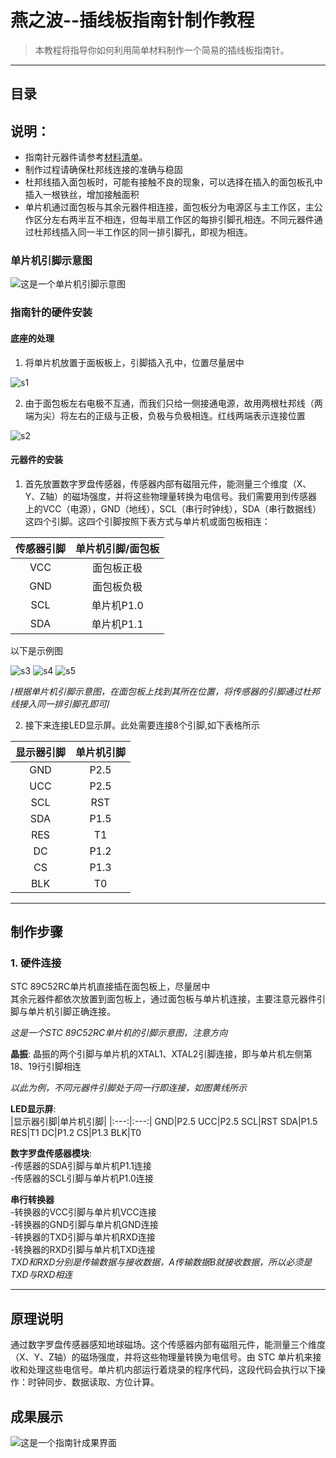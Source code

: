 # 燕之波--插线板指南针制作教程

>本教程将指导你如何利用简单材料制作一个简易的插线板指南针。
---
## 目录

## 说明：

- 指南针元器件请参考[材料清单](./材料.md)。
- 制作过程请确保杜邦线连接的准确与稳固
- 杜邦线插入面包板时，可能有接触不良的现象，可以选择在插入的面包板孔中插入一根铁丝，增加接触面积
- 单片机通过面包板与其余元器件相连接，面包板分为电源区与主工作区，主公作区分左右两半互不相连，但每半扇工作区的每排引脚孔相连。不同元器件通过杜邦线插入同一半工作区的同一排引脚孔，即视为相连。

### 单片机引脚示意图

 ![这是一个单片机引脚示意图](./picture/单片机引脚.png)
  
### 指南针的硬件安装

#### 底座的处理

1. 将单片机放置于面板板上，引脚插入孔中，位置尽量居中

![s1](./picture/step1.jpg)

2. 由于面包板左右电极不互通，而我们只给一侧接通电源，故用两根杜邦线（两端为尖）将左右的正级与正极，负极与负极相连。红线两端表示连接位置

![s2](./picture/step2.png)

#### 元器件的安装

1. 首先放置数字罗盘传感器，传感器内部有磁阻元件，能测量三个维度（X、Y、Z轴）的磁场强度，并将这些物理量转换为电信号。我们需要用到传感器上的VCC（电源），GND（地线），SCL（串行时钟线），SDA（串行数据线）这四个引脚。这四个引脚按照下表方式与单片机或面包板相连：
   
|传感器引脚|单片机引脚/面包板|
|:---:|:---:|
VCC|面包板正极
GND|面包板负极
SCL|单片机P1.0
SDA|单片机P1.1

   以下是示例图

![s3](./picture/step3.jpg)
![s4](./picture/step5.png)
![s5](./picture/step4.jpg)
   
/*根据单片机引脚示意图，在面包板上找到其所在位置，将传感器的引脚通过杜邦线接入同一排引脚孔即可*/



2. 接下来连接LED显示屏。此处需要连接8个引脚,如下表格所示
   
|显示器引脚|单片机引脚|
|:---:|:---:|
GND|P2.5
UCC|P2.5
SCL|RST
SDA|P1.5
RES|T1
DC|P1.2
CS|P1.3
BLK|T0





___
## 制作步骤











### 1. 硬件连接
STC 89C52RC单片机直接插在面包板上，尽量居中  
其余元器件都依次放置到面包板上，通过面包板与单片机连接，主要注意元器件引脚与单片机引脚正确连接。

 
*这是一个STC 89C52RC单片机的引脚示意图，注意方向*

**晶振**: 晶振的两个引脚与单片机的XTAL1、XTAL2引脚连接，即与单片机左侧第18、19行引脚相连



*以此为例，不同元器件引脚处于同一行即连接，如图黄线所示*

**LED显示屏**:  
|显示器引脚|单片机引脚|
|:---:|:---:|
GND|P2.5
UCC|P2.5
SCL|RST
SDA|P1.5
RES|T1
DC|P1.2
CS|P1.3
BLK|T0

**数字罗盘传感器模块**:  
-传感器的SDA引脚与单片机P1.1连接   
-传感器的SCL引脚与单片机P1.0连接  

 **串行转换器**  
-转换器的VCC引脚与单片机VCC连接  
-转换器的GND引脚与单片机GND连接  
-转换器的TXD引脚与单片机RXD连接  
-转换器的RXD引脚与单片机TXD连接  
*TXD和RXD分别是传输数据与接收数据，A传输数据B就接收数据，所以必须是TXD与RXD相连*  
___

## 原理说明

通过数字罗盘传感器感知地球磁场。这个传感器内部有磁阻元件，能测量三个维度（X、Y、Z轴）的磁场强度，并将这些物理量转换为电信号。由 STC 单片机来接收和处理这些电信号。单片机内部运行着烧录的程序代码，这段代码会执行以下操作：时钟同步、数据读取、方位计算。

## 成果展示

 ![这是一个指南针成果界面](./picture/展示图片.jpg)

